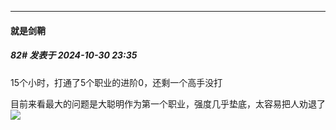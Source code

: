 ﻿
*****

####  就是剑鞘  
##### 82#       发表于 2024-10-30 23:35

15个小时，打通了5个职业的进阶0，还剩一个高手没打

目前来看最大的问题是大聪明作为第一个职业，强度几乎垫底，太容易把人劝退了<img src="https://static.saraba1st.com/image/smiley/face2017/068.png" referrerpolicy="no-referrer">

